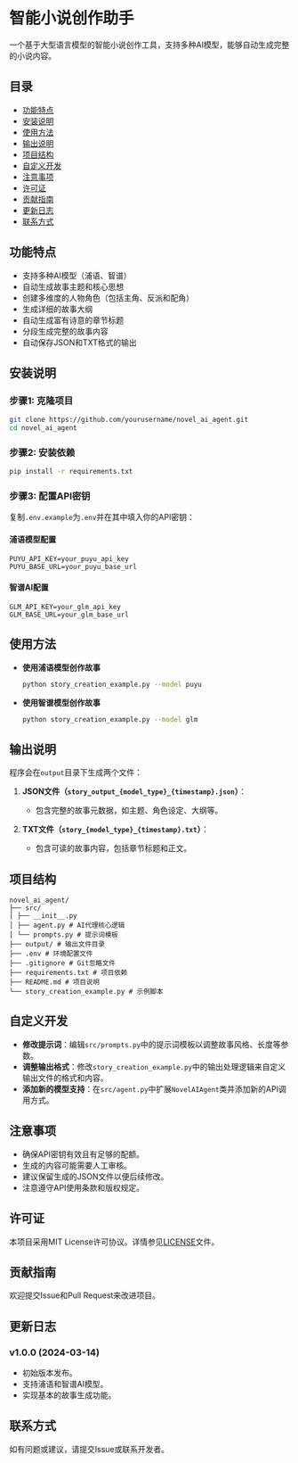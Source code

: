 # 智能小说创作助手

一个基于大型语言模型的智能小说创作工具，支持多种AI模型，能够自动生成完整的小说内容。

## 目录

- [功能特点](#功能特点)
- [安装说明](#安装说明)
- [使用方法](#使用方法)
- [输出说明](#输出说明)
- [项目结构](#项目结构)
- [自定义开发](#自定义开发)
- [注意事项](#注意事项)
- [许可证](#许可证)
- [贡献指南](#贡献指南)
- [更新日志](#更新日志)
- [联系方式](#联系方式)

## 功能特点

- 支持多种AI模型（浦语、智谱）
- 自动生成故事主题和核心思想
- 创建多维度的人物角色（包括主角、反派和配角）
- 生成详细的故事大纲
- 自动生成富有诗意的章节标题
- 分段生成完整的故事内容
- 自动保存JSON和TXT格式的输出

## 安装说明

### 步骤1: 克隆项目

```bash
git clone https://github.com/yourusername/novel_ai_agent.git
cd novel_ai_agent
```

### 步骤2: 安装依赖

```bash
pip install -r requirements.txt
```

### 步骤3: 配置API密钥

复制`.env.example`为`.env`并在其中填入你的API密钥：

#### 浦语模型配置

```plaintext
PUYU_API_KEY=your_puyu_api_key
PUYU_BASE_URL=your_puyu_base_url
```

#### 智谱AI配置

```plaintext
GLM_API_KEY=your_glm_api_key
GLM_BASE_URL=your_glm_base_url
```

## 使用方法

- **使用浦语模型创作故事**

  ```bash
  python story_creation_example.py --model puyu
  ```

- **使用智谱模型创作故事**

  ```bash
  python story_creation_example.py --model glm
  ```

## 输出说明

程序会在`output`目录下生成两个文件：

1. **JSON文件（`story_output_{model_type}_{timestamp}.json`）**：
   - 包含完整的故事元数据，如主题、角色设定、大纲等。

2. **TXT文件（`story_{model_type}_{timestamp}.txt`）**：
   - 包含可读的故事内容，包括章节标题和正文。

## 项目结构

```
novel_ai_agent/
├── src/
│ ├── __init__.py
│ ├── agent.py # AI代理核心逻辑
│ └── prompts.py # 提示词模板
├── output/ # 输出文件目录
├── .env # 环境配置文件
├── .gitignore # Git忽略文件
├── requirements.txt # 项目依赖
├── README.md # 项目说明
└── story_creation_example.py # 示例脚本
```

## 自定义开发

- **修改提示词**：编辑`src/prompts.py`中的提示词模板以调整故事风格、长度等参数。
- **调整输出格式**：修改`story_creation_example.py`中的输出处理逻辑来自定义输出文件的格式和内容。
- **添加新的模型支持**：在`src/agent.py`中扩展`NovelAIAgent`类并添加新的API调用方式。

## 注意事项

- 确保API密钥有效且有足够的配额。
- 生成的内容可能需要人工审核。
- 建议保留生成的JSON文件以便后续修改。
- 注意遵守API使用条款和版权规定。

## 许可证

本项目采用MIT License许可协议。详情参见[LICENSE](LICENSE)文件。

## 贡献指南

欢迎提交Issue和Pull Request来改进项目。

## 更新日志

### v1.0.0 (2024-03-14)

- 初始版本发布。
- 支持浦语和智谱AI模型。
- 实现基本的故事生成功能。

## 联系方式

如有问题或建议，请提交Issue或联系开发者。